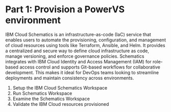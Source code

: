 # Part 1: Provision a PowerVS environment

IBM Cloud Schematics is an infrastructure-as-code (IaC) service that enables users to automate the provisioning, configuration, and management of cloud resources using tools like Terraform, Ansible, and Helm. It provides a centralized and secure way to define cloud infrastructure as code, manage versioning, and enforce governance policies. Schematics integrates with IBM Cloud Identity and Access Management (IAM) for role-based access control and supports Git-based workflows for collaborative development. This makes it ideal for DevOps teams looking to streamline deployments and maintain consistency across environments.

1. Setup the IBM Cloud Schematics Workspace
2. Run Schematics Workspace
3. Examine the Schematics Workspace
4. Validate the IBM Cloud resources provisioned
